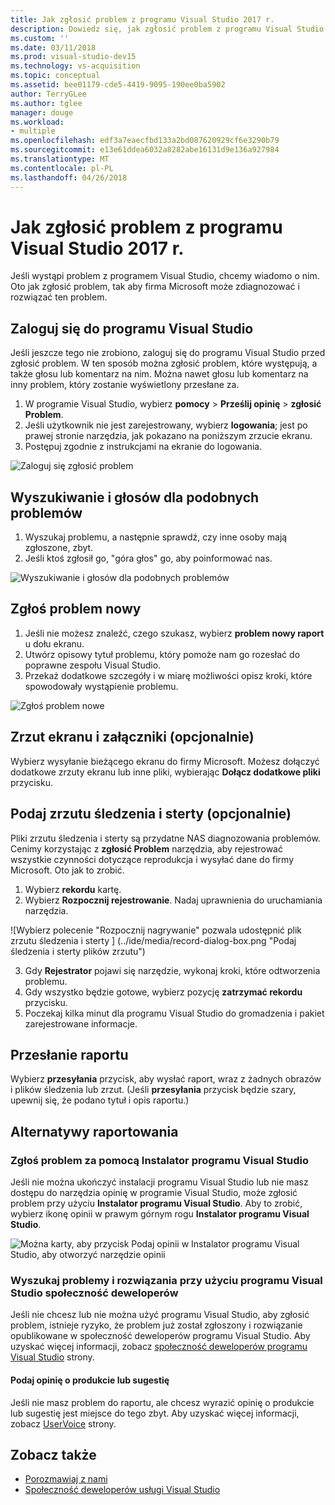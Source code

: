 ```yaml
---
title: Jak zgłosić problem z programu Visual Studio 2017 r.
description: Dowiedz się, jak zgłosić problem z programu Visual Studio 2017 do firmy Microsoft, aby firma Microsoft może zdiagnozować i rozwiązać ten problem.
ms.custom: ''
ms.date: 03/11/2018
ms.prod: visual-studio-dev15
ms.technology: vs-acquisition
ms.topic: conceptual
ms.assetid: bee01179-cde5-4419-9095-190ee0ba5902
author: TerryGLee
ms.author: tglee
manager: douge
ms.workload:
- multiple
ms.openlocfilehash: edf3a7eaecfbd133a2bd087620929cf6e3290b79
ms.sourcegitcommit: e13e61ddea6032a8282abe16131d9e136a927984
ms.translationtype: MT
ms.contentlocale: pl-PL
ms.lasthandoff: 04/26/2018
---
```

# <a name="how-to-report-a-problem-with-visual-studio-2017"></a>Jak zgłosić problem z programu Visual Studio 2017 r.

Jeśli wystąpi problem z programem Visual Studio, chcemy wiadomo o nim. Oto jak zgłosić problem, tak aby firma Microsoft może zdiagnozować i rozwiązać ten problem.

## <a name="sign-in-to-visual-studio"></a>Zaloguj się do programu Visual Studio

Jeśli jeszcze tego nie zrobiono, zaloguj się do programu Visual Studio przed zgłosić problem. W ten sposób można zgłosić problem, które występują, a także głosu lub komentarz na nim. Można nawet głosu lub komentarz na inny problem, który zostanie wyświetlony przesłane za.

1. W programie Visual Studio, wybierz **pomocy** > **Prześlij opinię** > **zgłosić Problem**.
2. Jeśli użytkownik nie jest zarejestrowany, wybierz **logowania**; jest po prawej stronie narzędzia, jak pokazano na poniższym zrzucie ekranu.
3. Postępuj zgodnie z instrukcjami na ekranie do logowania.

 ![Zaloguj się zgłosić problem](../ide/media/sign-in-new-ux.png "Zaloguj się zgłosić problem")

## Wyszukiwanie i głosów dla podobnych problemów <a name="search_and_vote"></a>

1. Wyszukaj problemu, a następnie sprawdź, czy inne osoby mają zgłoszone, zbyt.
2. Jeśli ktoś zgłosił go, "góra głos" go, aby poinformować nas.

  ![Wyszukiwanie i głosów dla podobnych problemów](../ide/media/search-and-vote.png "wyszukiwania i głosów dla podobnych problemów")

## Zgłoś problem nowy <a name="report_new_problem"></a>

1. Jeśli nie możesz znaleźć, czego szukasz, wybierz **problem nowy raport** u dołu ekranu.
2. Utwórz opisowy tytuł problemu, który pomoże nam go rozesłać do poprawne zespołu Visual Studio.
3. Przekaż dodatkowe szczegóły i w miarę możliwości opisz kroki, które spowodowały wystąpienie problemu.

  ![Zgłoś problem nowe](../ide/media/report-new-problem.png "Zgłoś problem nowy")

## Zrzut ekranu i załączniki (opcjonalnie) <a name="provide_screenshots"></a>

 Wybierz wysyłanie bieżącego ekranu do firmy Microsoft. Możesz dołączyć dodatkowe zrzuty ekranu lub inne pliki, wybierając **Dołącz dodatkowe pliki** przycisku.

## Podaj zrzutu śledzenia i sterty (opcjonalnie) <a name="provide_a_trace_and_heap_dump"></a>

Pliki zrzutu śledzenia i sterty są przydatne NAS diagnozowania problemów. Cenimy korzystając z **zgłosić Problem** narzędzia, aby rejestrować wszystkie czynności dotyczące reprodukcja i wysyłać dane do firmy Microsoft. Oto jak to zrobić.

1. Wybierz **rekordu** kartę.
2. Wybierz **Rozpocznij rejestrowanie**. Nadaj uprawnienia do uruchamiania narzędzia.

  ![Wybierz polecenie "Rozpocznij nagrywanie" pozwala udostępnić plik zrzutu śledzenia i sterty ] (../ide/media/record-dialog-box.png "Podaj śledzenia i sterty plików zrzutu")

3. Gdy **Rejestrator** pojawi się narzędzie, wykonaj kroki, które odtworzenia problemu.
4. Gdy wszystko będzie gotowe, wybierz pozycję **zatrzymać rekordu** przycisku.
5. Poczekaj kilka minut dla programu Visual Studio do gromadzenia i pakiet zarejestrowane informacje.

## Przesłanie raportu <a name="submit_the_report"></a>

 Wybierz **przesyłania** przycisk, aby wysłać raport, wraz z żadnych obrazów i plików śledzenia lub zrzut. (Jeśli **przesyłania** przycisk będzie szary, upewnij się, że podano tytuł i opis raportu.)

## Alternatywy raportowania <a name="alternate_reporting"></a>

### <a name="report-a-problem-by-using-the-visual-studio-installer"></a>Zgłoś problem za pomocą Instalator programu Visual Studio

Jeśli nie można ukończyć instalacji programu Visual Studio lub nie masz dostępu do narzędzia opinię w programie Visual Studio, może zgłosić problem przy użyciu **Instalator programu Visual Studio**. Aby to zrobić, wybierz ikonę opinii w prawym górnym rogu **Instalator programu Visual Studio**.

 ![Można karty, aby przycisk Podaj opinii w Instalator programu Visual Studio, aby otworzyć narzędzie opinii](../install/media/report-a-problem.png)

### <a name="search-for-problems-and-solutions-by-using-the-visual-studio-developer-community"></a>Wyszukaj problemy i rozwiązania przy użyciu programu Visual Studio społeczność deweloperów

Jeśli nie chcesz lub nie można użyć programu Visual Studio, aby zgłosić problem, istnieje ryzyko, że problem już został zgłoszony i rozwiązanie opublikowane w społeczność deweloperów programu Visual Studio. Aby uzyskać więcej informacji, zobacz [społeczność deweloperów programu Visual Studio](https://developercommunity.visualstudio.com/) strony.

#### <a name="provide-product-feedback-or-a-suggestion"></a>Podaj opinię o produkcie lub sugestię

Jeśli nie masz problem do raportu, ale chcesz wyrazić opinię o produkcie lub sugestię jest miejsce do tego zbyt. Aby uzyskać więcej informacji, zobacz [UserVoice](https://visualstudio.uservoice.com/forums/121579-visual-studio-ide) strony.

## <a name="see-also"></a>Zobacz także

* [Porozmawiaj z nami](../ide/talk-to-us.md)
* [Społeczność deweloperów usługi Visual Studio](https://developercommunity.visualstudio.com/)